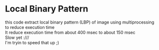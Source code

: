 # Local Binary Pattern
this code extract local binary pattern (LBP) of image using multiprocessing to reduce execution time  
It reduce execution time from about 400 msec to about 150 msec  
Slow yet :///  
I'm tryin to speed that up ;)
